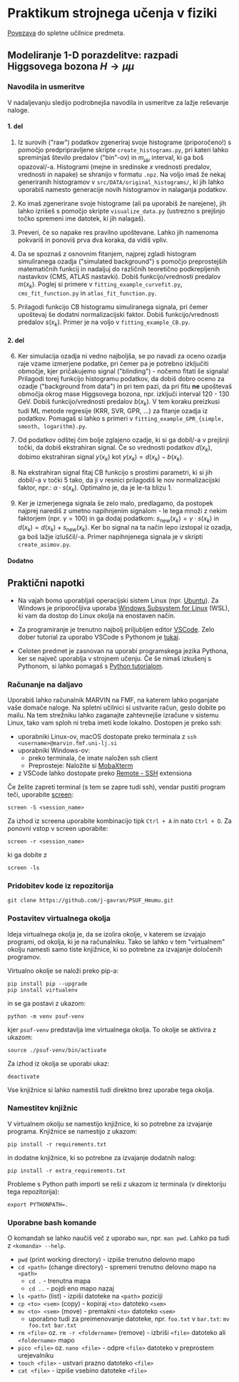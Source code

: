# Praktikum strojnega učenja v fiziki

[Povezava](https://ucilnica.fmf.uni-lj.si/course/view.php?id=520) do spletne učilnice predmeta.

## Modeliranje 1-D porazdelitve: razpadi Higgsovega bozona $`H\rightarrow\mu\mu`$

### Navodila in usmeritve

V nadaljevanju sledijo podrobnejša navodila in usmeritve za lažje reševanje naloge.

#### 1. del

1. Iz surovih ("raw") podatkov zgeneriraj svoje histograme (priporočeno!) s pomočjo predpripravljene skripte `create_histograms.py`, pri kateri lahko spreminjaš število predalov ("bin"-ov) in $`m_{\mu\mu}`$ interval, ki ga boš opazoval/-a. Histogrami (mejne in sredinske $`x`$ vrednosti predalov, vrednosti in napake) se shranijo v formatu `.npz`. Na voljo imaš že nekaj generiranih histogramov v `src/DATA/original_histograms/`, ki jih lahko uporabiš namesto generacije novih histogramov in nalaganja podatkov.

2. Ko imaš zgenerirane svoje histograme (ali pa uporabiš že narejene), jih lahko izrišeš s pomočjo skripte `visualize_data.py` (ustrezno s prejšnjo točko spremeni ime datotek, ki jih nalagaš).

3. Preveri, če so napake res pravilno upoštevane. Lahko jih namenoma pokvariš in ponoviš prva dva koraka, da vidiš vpliv.

4. Da se spoznaš z osnovnim fitanjem, najprej zgladi histogram simuliranega ozadja ("simulated background") s pomočjo preprostejših matematičnih funkcij in nadaljuj do različnih teoretično podkrepljenih nastavkov (CMS, ATLAS nastavki). Dobiš funkcijo/vrednosti predalov $`m(x_k)`$. Poglej si primere v `fitting_example_curvefit.py`, `cms_fit_function.py` in `atlas_fit_function.py`.

5. Prilagodi funkcijo CB histogramu simuliranega signala, pri čemer upoštevaj še dodatni normalizacijski faktor. Dobiš funkcijo/vrednosti predalov $`s(x_k)`$. Primer je na voljo v `fitting_example_CB.py`.

#### 2. del

6. Ker simulacija ozadja ni vedno najboljša, se po navadi za oceno ozadja raje vzame izmerjene podatke, pri čemer pa je potrebno izključiti območje, kjer pričakujemo signal ("blinding") - nočemo fitati še signala! Prilagodi torej funkcijo histogramu podatkov, da dobiš dobro oceno za ozadje ("background from data") in pri tem pazi, da pri fitu **ne** upoštevaš območja okrog mase Higgsovega bozona, npr. izključi interval 120 - 130 GeV. Dobiš funkcijo/vrednosti predalov $`b(x_k)`$. V tem koraku preizkusi tudi ML metode regresije (KRR, SVR, GPR, ...) za fitanje ozadja iz podatkov. Pomagaš si lahko s primeri v `fitting_example_GPR_{simple, smooth, logarithm}.py`.

8. Od podatkov odštej čim bolje zglajeno ozadje, ki si ga dobil/-a v prejšnji točki, da dobiš ekstrahiran signal. Če so vrednosti podatkov $`d(x_k)`$, dobimo ekstrahiran signal $`y(x_k)`$ kot $`y(x_k) = d(x_k) - b(x_k)`$.

9. Na ekstrahiran signal fitaj CB funkcijo s prostimi parametri, ki si jih dobil/-a v točki 5 tako, da ji v resnici prilagodiš le nov normalizacijski faktor, npr.: $`\alpha \cdot s(x_k)`$. Optimalno je, da je le-ta blizu 1.

10. Ker je izmerjenega signala še zelo malo, predlagamo, da postopek najprej narediš z umetno napihnjenim signalom - le  tega množi z nekim faktorjem (npr. $`\gamma = 100`$) in ga dodaj podatkom: $`s_\textrm{new}(x_k) = \gamma \cdot s(x_k)`$ in $`d(x_k) = d(x_k) + s_\textrm{new}(x_k)`$. Ker bo signal na ta način lepo izstopal iz ozadja, ga boš lažje izluščil/-a. Primer napihnjenega signala je v skripti `create_asimov.py`.

#### Dodatno



## Praktični napotki

- Na vajah bomo uporabljali operacijski sistem Linux (npr. [Ubuntu](https://ubuntu.com/desktop)). Za Windows je priporočljiva uporaba [Windows Subsystem for Linux](https://docs.microsoft.com/en-us/windows/wsl/install-win10) (WSL), ki vam da dostop do Linux okolja na enostaven način.

- Za programiranje je trenutno najbolj priljubljen editor [VSCode](https://code.visualstudio.com/). Zelo dober tutorial za uporabo VSCode s Pythonom je [tukaj](https://pycon.switowski.com/).

- Celoten predmet je zasnovan na uporabi programskega jezika Pythona, ker se največ uporablja v strojnem učenju. Če še nimaš izkušenj s Pythonom, si lahko pomagaš s [Python tutorialom](https://lectures.scientific-python.org/).

### Računanje na daljavo

Uporabiš lahko računalnik MARVIN na FMF, na katerem lahko poganjate vaše domače naloge. Na spletni učilnici si ustvarite račun, geslo dobite po mailu. Na tem strežniku lahko zaganajte zahtevnejše izračune v sistemu Linux, tako vam sploh ni treba imeti kode lokalno. Dostopen je preko ssh:
- uporabniki Linux-ov, macOS dostopate preko terminala z `ssh <username>@marvin.fmf.uni-lj.si`
- uporabniki Windows-ov:
    - preko terminala, če imate naložen ssh client
    -  Preprosteje: Naložite si [MobaXterm](https://mobaxterm.mobatek.net/)
- z VSCode lahko dostopate preko [Remote - SSH](https://marketplace.visualstudio.com/items?itemName=ms-vscode-remote.remote-ssh) extensiona

Če želite zapreti terminal (s tem se zapre tudi ssh), vendar pustiti program teči, uporabite [screen](https://linuxize.com/post/how-to-use-linux-screen/):

```shell
screen -S <session_name>
```

Za izhod iz screena uporabite kombinacijo tipk `Ctrl + A` in nato `Ctrl + D`. Za ponovni vstop v screen uporabite:

```shell
screen -r <session_name>
```

ki ga dobite z 

```shell
screen -ls
```

### Pridobitev kode iz repozitorija

```shell
git clone https://github.com/j-gavran/PSUF_Hmumu.git
```

### Postavitev virtualnega okolja

Ideja virtualnega okolja je, da se izolira okolje, v katerem se izvajajo programi, od okolja, ki je na računalniku. Tako se lahko v tem "virtualnem" okolju namesti samo tiste knjižnice, ki so potrebne za izvajanje določenih programov.

Virtualno okolje se naloži preko pip-a:

```shell
pip install pip --upgrade
pip install virtualenv
```

in se ga postavi z ukazom:
```shell
python -m venv psuf-venv
```

kjer `psuf-venv` predstavlja ime virtualnega okolja. To okolje se aktivira z ukazom:
```shell
source ./psuf-venv/bin/activate
```

Za izhod iz okolja se uporabi ukaz:
```shell
deactivate
```

Vse knjižnice si lahko namestiš tudi direktno brez uporabe tega okolja.

### Namestitev knjižnic

V virtualnem okolju se namestijo knjižnice, ki so potrebne za izvajanje programa. Knjižnice se namestijo z ukazom:

```shell
pip install -r requirements.txt
```

in dodatne knjižnice, ki so potrebne za izvajanje dodatnih nalog:
```shell
pip install -r extra_requirements.txt
```

Probleme s Python path importi se reši z ukazom iz terminala (v direktoriju tega repozitorija):

```shell
export PYTHONPATH=.
```

### Uporabne bash komande

O komandah se lahko naučiš več z uporabo `man`, npr. `man pwd`. Lahko pa tudi z `<komanda> --help`.

- `pwd` (print working directory) - izpiše trenutno delovno mapo
- `cd <path>` (change directory) - spremeni trenutno delovno mapo na `<path>`
    - `cd .` - trenutna mapa
    - `cd ..` - pojdi eno mapo nazaj
- `ls <path>` (list) - izpiši datoteke na `<path>` poziciji
- `cp <to> <sem>` (copy) - kopiraj `<to>` datoteko `<sem>`
- `mv <to> <sem>` (move) - premakni `<to>` datoteko `<sem>`
    - uporabno tudi za preimenovanje datoteke, npr. `foo.txt` v `bar.txt`: `mv foo.txt bar.txt`
- `rm <file>` oz. `rm -r <foldername>` (remove) - izbriši `<file>` datoteko ali `<foldername>` mapo
- `pico <file>` oz. `nano <file>` - odpre `<file>` datoteko v preprostem urejevalniku
- `touch <file>` - ustvari prazno datoteko `<file>`
- `cat <file>` - izpiše vsebino datoteke `<file>`

